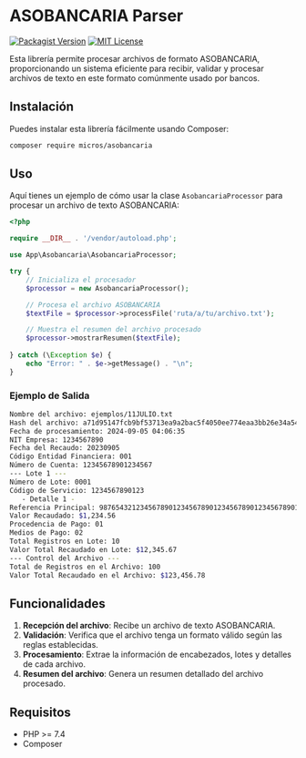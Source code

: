 
# ASOBANCARIA Parser

[![Packagist Version](https://img.shields.io/packagist/v/micros/asobancaria.svg)](https://packagist.org/packages/micros/asobancaria)
[![MIT License](https://img.shields.io/github/license/micros/asobancaria.svg)](https://github.com/micros/asobancaria/blob/master/LICENSE)

Esta librería permite procesar archivos de formato ASOBANCARIA, proporcionando un sistema eficiente para recibir, validar y procesar archivos de texto en este formato comúnmente usado por bancos.

## Instalación

Puedes instalar esta librería fácilmente usando Composer:

```bash
composer require micros/asobancaria
```

## Uso

Aquí tienes un ejemplo de cómo usar la clase `AsobancariaProcessor` para procesar un archivo de texto ASOBANCARIA:

```php
<?php

require __DIR__ . '/vendor/autoload.php';

use App\Asobancaria\AsobancariaProcessor;

try {
    // Inicializa el procesador
    $processor = new AsobancariaProcessor();

    // Procesa el archivo ASOBANCARIA
    $textFile = $processor->processFile('ruta/a/tu/archivo.txt');

    // Muestra el resumen del archivo procesado
    $processor->mostrarResumen($textFile);
    
} catch (\Exception $e) {
    echo "Error: " . $e->getMessage() . "\n";
}
```

### Ejemplo de Salida

```bash
Nombre del archivo: ejemplos/11JULIO.txt
Hash del archivo: a71d95147fcb9bf53713ea9a2bac5f4050ee774eaa3bb26e34a54d14da8a1b20
Fecha de procesamiento: 2024-09-05 04:06:35
NIT Empresa: 1234567890
Fecha del Recaudo: 20230905
Código Entidad Financiera: 001
Número de Cuenta: 12345678901234567
--- Lote 1 ---
Número de Lote: 0001
Código de Servicio: 1234567890123
   - Detalle 1 -
Referencia Principal: 98765432123456789012345678901234567890123456789012
Valor Recaudado: $1,234.56
Procedencia de Pago: 01
Medios de Pago: 02
Total Registros en Lote: 10
Valor Total Recaudado en Lote: $12,345.67
--- Control del Archivo ---
Total de Registros en el Archivo: 100
Valor Total Recaudado en el Archivo: $123,456.78
```

## Funcionalidades

1. **Recepción del archivo**: Recibe un archivo de texto ASOBANCARIA.
2. **Validación**: Verifica que el archivo tenga un formato válido según las reglas establecidas.
3. **Procesamiento**: Extrae la información de encabezados, lotes y detalles de cada archivo.
4. **Resumen del archivo**: Genera un resumen detallado del archivo procesado.

## Requisitos

- PHP >= 7.4
- Composer

